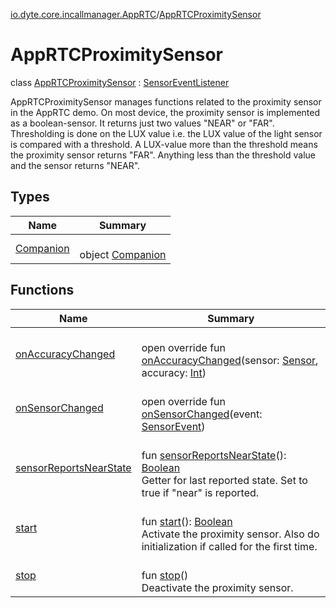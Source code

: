 [io.dyte.core.incallmanager.AppRTC](../index.md)/[AppRTCProximitySensor](index.md)

# AppRTCProximitySensor


class [AppRTCProximitySensor](index.md) : [SensorEventListener](https://developer.android.com/reference/kotlin/android/hardware/SensorEventListener.html)

AppRTCProximitySensor manages functions related to the proximity sensor in the AppRTC demo. On most device, the proximity sensor is implemented as a boolean-sensor. It returns just two values &quot;NEAR&quot; or &quot;FAR&quot;. Thresholding is done on the LUX value i.e. the LUX value of the light sensor is compared with a threshold. A LUX-value more than the threshold means the proximity sensor returns &quot;FAR&quot;. Anything less than the threshold value and the sensor  returns &quot;NEAR&quot;.

## Types

| Name | Summary |
|---|---|
| [Companion](-companion/index.md) | <br/>object [Companion](-companion/index.md) |

## Functions

| Name | Summary |
|---|---|
| [onAccuracyChanged](on-accuracy-changed.md) | <br/>open override fun [onAccuracyChanged](on-accuracy-changed.md)(sensor: [Sensor](https://developer.android.com/reference/kotlin/android/hardware/Sensor.html), accuracy: [Int](https://kotlinlang.org/api/latest/jvm/stdlib/kotlin/-int/index.html)) |
| [onSensorChanged](on-sensor-changed.md) | <br/>open override fun [onSensorChanged](on-sensor-changed.md)(event: [SensorEvent](https://developer.android.com/reference/kotlin/android/hardware/SensorEvent.html)) |
| [sensorReportsNearState](sensor-reports-near-state.md) | <br/>fun [sensorReportsNearState](sensor-reports-near-state.md)(): [Boolean](https://kotlinlang.org/api/latest/jvm/stdlib/kotlin/-boolean/index.html)<br/>Getter for last reported state. Set to true if &quot;near&quot; is reported. |
| [start](start.md) | <br/>fun [start](start.md)(): [Boolean](https://kotlinlang.org/api/latest/jvm/stdlib/kotlin/-boolean/index.html)<br/>Activate the proximity sensor. Also do initialization if called for the first time. |
| [stop](stop.md) | <br/>fun [stop](stop.md)()<br/>Deactivate the proximity sensor. |
